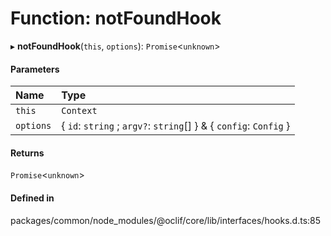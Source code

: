 # Function: notFoundHook

▸ **notFoundHook**(`this`, `options`): `Promise`<`unknown`\>

#### Parameters

| Name | Type |
| :------ | :------ |
| `this` | `Context` |
| `options` | { `id`: `string` ; `argv?`: `string`[]  } & { `config`: `Config`  } |

#### Returns

`Promise`<`unknown`\>

#### Defined in

packages/common/node_modules/@oclif/core/lib/interfaces/hooks.d.ts:85
